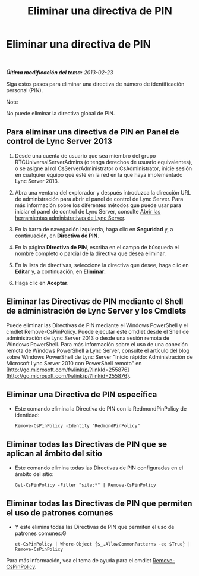 ﻿---
title: Eliminar una directiva de PIN
TOCTitle: Eliminar una directiva de PIN
ms:assetid: 7c378927-2e41-418e-9721-327021bd2e45
ms:mtpsurl: https://technet.microsoft.com/es-es/library/Gg521020(v=OCS.15)
ms:contentKeyID: 48275781
ms.date: 01/07/2017
mtps_version: v=OCS.15
ms.translationtype: HT
---

# Eliminar una directiva de PIN

 

_**Última modificación del tema:** 2013-02-23_

Siga estos pasos para eliminar una directiva de número de identificación personal (PIN).


> [!NOTE]
> No puede eliminar la directiva global de PIN.



## Para eliminar una directiva de PIN en Panel de control de Lync Server 2013

1.  Desde una cuenta de usuario que sea miembro del grupo RTCUniversalServerAdmins (o tenga derechos de usuario equivalentes), o se asigne al rol CsServerAdministrator o CsAdministrator, inicie sesión en cualquier equipo que esté en la red en la que haya implementado Lync Server 2013.

2.  Abra una ventana del explorador y después introduzca la dirección URL de administración para abrir el panel de control de Lync Server. Para más información sobre los diferentes métodos que puede usar para iniciar el panel de control de Lync Server, consulte [Abrir las herramientas administrativas de Lync Server](lync-server-2013-open-lync-server-administrative-tools.md).

3.  En la barra de navegación izquierda, haga clic en **Seguridad** y, a continuación, en **Directiva de PIN**.

4.  En la página **Directiva de PIN**, escriba en el campo de búsqueda el nombre completo o parcial de la directiva que desea eliminar.

5.  En la lista de directivas, seleccione la directiva que desee, haga clic en **Editar** y, a continuación, en **Eliminar**.

6.  Haga clic en **Aceptar**.

## Eliminar las Directivas de PIN mediante el Shell de administración de Lync Server y los Cmdlets

Puede eliminar las Directivas de PIN mediante el Windows PowerShell y el cmdlet Remove-CsPinPolicy. Puede ejecutar este cmdlet desde el Shell de administración de Lync Server 2013 o desde una sesión remota de Windows PowerShell. Para más información sobre el uso de una conexión remota de Windows PowerShell a Lync Server, consulte el artículo del blog sobre Windows PowerShell de Lync Server "Inicio rápido: Administración de Microsoft Lync Server 2010 con PowerShell remoto" en [http://go.microsoft.com/fwlink/p/?linkId=255876](http://go.microsoft.com/fwlink/p/?linkid=255876).

## Eliminar una Directiva de PIN específica

  - Este comando elimina la Directiva de PIN con la RedmondPinPolicy de identidad:
    
        Remove-CsPinPolicy -Identity "RedmondPinPolicy"

## Eliminar todas las Directivas de PIN que se aplican al ámbito del sitio

  - Este comando elimina todas las Directivas de PIN configuradas en el ámbito del sitio:
    
        Get-CsPinPolicy -Filter "site:*" | Remove-CsPinPolicy

## Eliminar todas las Directivas de PIN que permiten el uso de patrones comunes

  - Y este elimina todas las Directivas de PIN que permiten el uso de patrones comunes:G
    
        et-CsPinPolicy | Where-Object {$_.AllowCommonPatterns -eq $True} | Remove-CsPinPolicy

Para más información, vea el tema de ayuda para el cmdlet [Remove-CsPinPolicy](remove-cspinpolicy.md).

